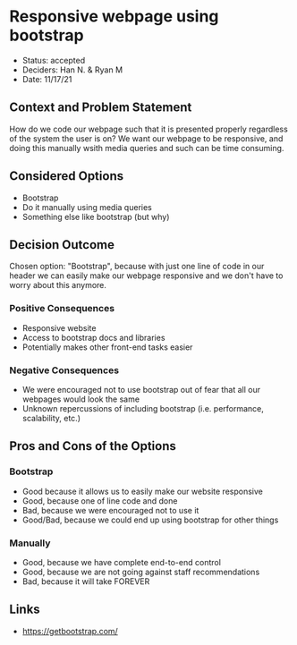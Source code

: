 # Responsive webpage using bootstrap

* Status: accepted
* Deciders: Han N. & Ryan M
* Date: 11/17/21

## Context and Problem Statement

How do we code our webpage such that it is presented properly regardless of the system the user is on? We want our webpage to be responsive, 
and doing this manually wsith media queries and such can be time consuming. 

## Considered Options

* Bootstrap
* Do it manually using media queries
* Something else like bootstrap (but why)

## Decision Outcome

Chosen option: "Bootstrap", because with just one line of code in our header we can easily make our webpage responsive and we don't have to worry about this anymore.

### Positive Consequences

* Responsive website
* Access to bootstrap docs and libraries
* Potentially makes other front-end tasks easier

### Negative Consequences 

* We were encouraged not to use bootstrap out of fear that all our webpages would look the same
* Unknown repercussions of including bootstrap (i.e. performance, scalability, etc.)

## Pros and Cons of the Options

### Bootstrap

* Good because it allows us to easily make our website responsive
* Good, because one of line code and done
* Bad, because we were encouraged not to use it
* Good/Bad, because we could end up using bootstrap for other things 

### Manually


* Good, because we have complete end-to-end control
* Good, because we are not going against staff recommendations
* Bad, because it will take FOREVER

## Links 

* https://getbootstrap.com/

